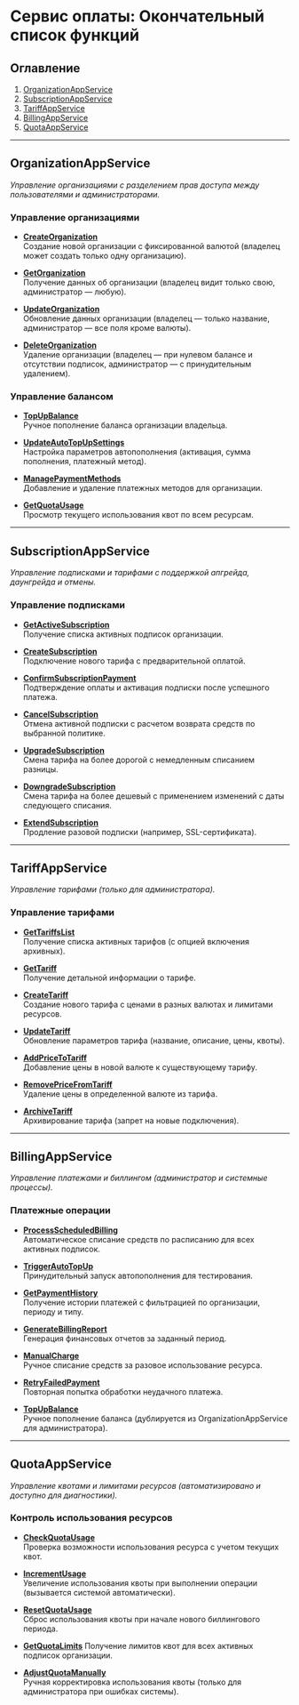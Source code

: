 # Сервис оплаты: Окончательный список функций

## Оглавление
1. [OrganizationAppService](#organizationappservice)
2. [SubscriptionAppService](#subscriptionappservice)
3. [TariffAppService](#tariffappservice)
4. [BillingAppService](#billingappservice)
5. [QuotaAppService](#quotaappservice)

---

## OrganizationAppService
*Управление организациями с разделением прав доступа между пользователями и администраторами.*

### **Управление организациями**
- [**CreateOrganization**](./organization.md#createorganization)  
  Создание новой организации с фиксированной валютой (владелец может создать только одну организацию).

- [**GetOrganization**](./organization.md#getorganization)  
  Получение данных об организации (владелец видит только свою, администратор — любую).

- [**UpdateOrganization**](./organization.md#updateorganization)  
  Обновление данных организации (владелец — только название, администратор — все поля кроме валюты).

- [**DeleteOrganization**](./organization.md#deleteorganization)  
  Удаление организации (владелец — при нулевом балансе и отсутствии подписок, администратор — с принудительным удалением).

### **Управление балансом**
- [**TopUpBalance**](./organization.md#topupbalance)  
  Ручное пополнение баланса организации владельца.

- [**UpdateAutoTopUpSettings**](./organization.md#updateautotopupsettings)  
  Настройка параметров автопополнения (активация, сумма пополнения, платежный метод).

- [**ManagePaymentMethods**](./organization.md#managepaymentmethods)  
  Добавление и удаление платежных методов для организации.

- [**GetQuotaUsage**](./organization.md#getquotausage)  
  Просмотр текущего использования квот по всем ресурсам.

---

## SubscriptionAppService
*Управление подписками и тарифами с поддержкой апгрейда, даунгрейда и отмены.*

### **Управление подписками**
- [**GetActiveSubscription**](./subscription.md#getactivesubscription)  
  Получение списка активных подписок организации.

- [**CreateSubscription**](./subscription.md#createsubscription)  
  Подключение нового тарифа с предварительной оплатой.

- [**ConfirmSubscriptionPayment**](./subscription.md#confirmsubscriptionpayment)  
  Подтверждение оплаты и активация подписки после успешного платежа.

- [**CancelSubscription**](./subscription.md#cancelsubscription)  
  Отмена активной подписки с расчетом возврата средств по выбранной политике.

- [**UpgradeSubscription**](./subscription.md#upgradesubscription)  
  Смена тарифа на более дорогой с немедленным списанием разницы.

- [**DowngradeSubscription**](./subscription.md#downgradesubscription)  
  Смена тарифа на более дешевый с применением изменений с даты следующего списания.

- [**ExtendSubscription**](./subscription.md#extendsubscription)  
  Продление разовой подписки (например, SSL-сертификата).

---

## TariffAppService
*Управление тарифами (только для администратора).*

### **Управление тарифами**
- [**GetTariffsList**](./tariff.md#gettariffslist)  
  Получение списка активных тарифов (с опцией включения архивных).

- [**GetTariff**](./tariff.md#gettariff)  
  Получение детальной информации о тарифе.

- [**CreateTariff**](./tariff.md#createtariff)  
  Создание нового тарифа с ценами в разных валютах и лимитами ресурсов.

- [**UpdateTariff**](./tariff.md#updatetariff)  
  Обновление параметров тарифа (название, описание, цены, квоты).

- [**AddPriceToTariff**](./tariff.md#addpricetotariff)  
  Добавление цены в новой валюте к существующему тарифу.

- [**RemovePriceFromTariff**](./tariff.md#removepricefromtariff)  
  Удаление цены в определенной валюте из тарифа.

- [**ArchiveTariff**](./tariff.md#archivetariff)  
  Архивирование тарифа (запрет на новые подключения).

---

## BillingAppService
*Управление платежами и биллингом (администратор и системные процессы).*

### **Платежные операции**
- [**ProcessScheduledBilling**](./billing.md#processscheduledbilling)  
  Автоматическое списание средств по расписанию для всех активных подписок.

- [**TriggerAutoTopUp**](./billing.md#triggerautotopup)  
  Принудительный запуск автопополнения для тестирования.

- [**GetPaymentHistory**](./billing.md#getpaymenthistory)  
  Получение истории платежей с фильтрацией по организации, периоду и типу.

- [**GenerateBillingReport**](./billing.md#generatebillingreport)  
  Генерация финансовых отчетов за заданный период.

- [**ManualCharge**](./billing.md#manualcharge)  
  Ручное списание средств за разовое использование ресурса.

- [**RetryFailedPayment**](./billing.md#retryfailedpayment)  
  Повторная попытка обработки неудачного платежа.

- [**TopUpBalance**](./organization.md#topupbalance)  
  Ручное пополнение баланса (дублируется из OrganizationAppService для администратора).

---

## QuotaAppService
*Управление квотами и лимитами ресурсов (автоматизировано и доступно для диагностики).*

### **Контроль использования ресурсов**
- [**CheckQuotaUsage**](./quota.md#checkquotausage)  
  Проверка возможности использования ресурса с учетом текущих квот.

- [**IncrementUsage**](./quota.md#incrementusage)  
  Увеличение использования квоты при выполнении операции (вызывается системой автоматически).

- [**ResetQuotaUsage**](./quota.md)  
  Сброс использования квоты при начале нового биллингового периода.

- [**GetQuotaLimits**](./quota.md) 
  Получение лимитов квот для всех активных подписок организации.

- [**AdjustQuotaManually**](./quota.md)  
  Ручная корректировка использования квоты (только для администратора при ошибках системы).
